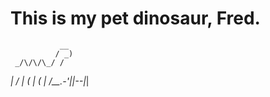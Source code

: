 # This is my pet dinosaur, Fred.

               __
              / _)
     _/\/\/\_/ /
   _|         /
 _|  (  | (  |
/__.-'|_|--|_|